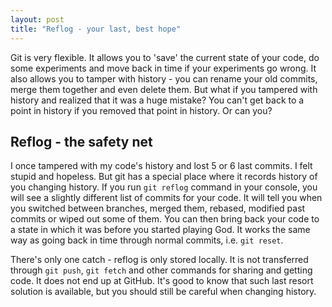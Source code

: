 ```yaml
---
layout: post
title: "Reflog - your last, best hope"
---
```


Git is very flexible. It allows you to 'save' the current state of your code, do
some experiments and move back in time if your experiments go wrong. It also
allows you to tamper with history - you can rename your old commits, merge them
together and even delete them. But what if you tampered with history and
realized that it was a huge mistake? You can't get back to a point in history
if you removed that point in history. Or can you?

<h2>Reflog - the safety net</h2>

I once tampered with my code's history and lost 5 or 6 last commits. I felt
stupid and hopeless. But git has a special place where it records history of you
changing history. If you run ```git reflog``` command in your console, you will
see a slightly different list of commits for your code. It will tell you when
you switched between branches, merged them, rebased, modified past commits or
wiped out some of them. You can then bring back your code to a state in which it
was before you started playing God. It works the same way as going back in time
through normal commits, i.e. ```git reset```.

There's only one catch - reflog is only stored locally. It is not transferred
through ```git push```, ```git fetch``` and other commands for sharing and
getting code. It does not end up at GitHub. It's good to know that such last
resort solution is available, but you should still be careful when changing
history.

